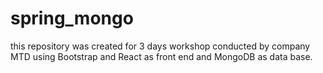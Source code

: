 # spring_mongo
this repository was created for 3 days workshop conducted by company MTD using Bootstrap and React as front end and MongoDB as data base.
